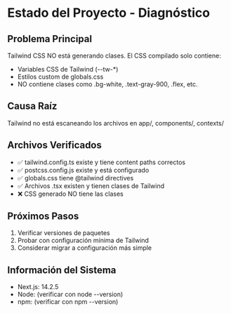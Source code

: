 # Estado del Proyecto - Diagnóstico

## Problema Principal
Tailwind CSS NO está generando clases. El CSS compilado solo contiene:
- Variables CSS de Tailwind (--tw-*)
- Estilos custom de globals.css
- NO contiene clases como .bg-white, .text-gray-900, .flex, etc.

## Causa Raíz
Tailwind no está escaneando los archivos en app/, components/, contexts/

## Archivos Verificados
- ✅ tailwind.config.ts existe y tiene content paths correctos
- ✅ postcss.config.js existe y está configurado
- ✅ globals.css tiene @tailwind directives
- ✅ Archivos .tsx existen y tienen clases de Tailwind
- ❌ CSS generado NO tiene las clases

## Próximos Pasos
1. Verificar versiones de paquetes
2. Probar con configuración mínima de Tailwind
3. Considerar migrar a configuración más simple

## Información del Sistema
- Next.js: 14.2.5
- Node: (verificar con node --version)
- npm: (verificar con npm --version)
